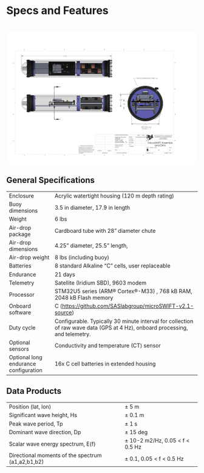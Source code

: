 # Specs and Features

# <img src= "microSWIFT Assembly, Short.PNG" align=center></img>
## General Specifications

|                                       |                                                |
|:------------                          |:-----------------------------------------------|
|Enclosure                              |Acrylic watertight housing (120 m depth rating)
|Buoy dimensions                        |3.5 in diameter, 17.9 in length
|Weight                                 |6 lbs
|Air-drop package                       |Cardboard tube with 28” diameter chute
|Air-drop dimensions                    |4.25” diameter, 25.5” length,
|Air-drop weight                        |8 lbs (including buoy)
|Batteries                              |8 standard Alkaline “C” cells, user replaceable
|Endurance                              |21 days
|Telemetry                              |Satellite (Iridium SBD), 9603 modem
|Processor                              |STM32U5 series (ARM® Cortex®-M33) , 768 kB RAM, 2048 kB Flash memory
|Onboard software                       |C (https://github.com/SASlabgroup/microSWIFT-v2.1-source)
|Duty cycle                             |Configurable.  Typically 30 minute interval for collection of raw wave data (GPS at 4 Hz), onboard processing, and telemetry.  
|Optional sensors                       |Conductivity and temperature (CT) sensor
|Optional long endurance configuration  |16x C cell batteries in extended housing

## Data Products
|                                                     |                                                |
|:------------                                        |:-----------------------------------------------|
|Position (lat, lon)                                  |± 5 m
|Significant wave height, Hs                          |± 0.1 m
|Peak wave period, Tp                                 |± 1 s
|Dominant wave direction, Dp                          |± 15 deg
|Scalar wave energy spectrum, E(f)                    |± 10-2 m2/Hz, 0.05 < f < 0.5 Hz
|Directional moments of the spectrum (a1,a2,b1,b2)    |± 0.1, 0.05 < f < 0.5 Hz







